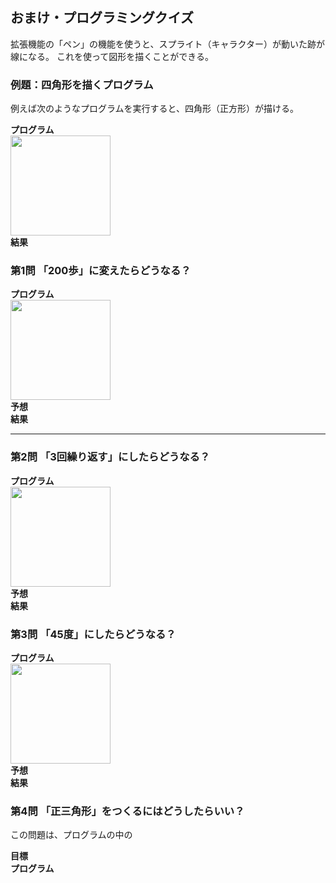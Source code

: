 
## おまけ・プログラミングクイズ

拡張機能の「ペン」の機能を使うと、スプライト（キャラクター）が動いた跡が線になる。
これを使って図形を描くことができる。

### 例題：四角形を描くプログラム

例えば次のようなプログラムを実行すると、四角形（正方形）が描ける。

<div class="columns-three">
  <div>
    <strong>プログラム</strong><br>
    <img src="images/2022-10-16-18-38-52.png" alt="" width="160" />
  </div>
  <div>
    <!-- <strong>予想</strong><br>
    <img src="images/stage.png" alt="" /> -->
  </div>
  <div>
    <strong>結果</strong><br>
    <img src="images/2022-10-16-18-39-07.png" alt="" />
  </div>
</div>



### 第1問 「200歩」に変えたらどうなる？

<div class="columns-three">
  <div>
    <strong>プログラム</strong><br>
    <img src="images/2022-10-16-19-00-55.png" alt="" width="160" />
  </div>
  <div>
    <strong>予想</strong><br>
    <img src="images/stage.png" alt="" />
  </div>
  <div>
    <strong>結果</strong><br>
    <img src="images/stage.png" alt="" />
  </div>
</div>

---

### 第2問 「3回繰り返す」にしたらどうなる？

<div class="columns-three">
  <div>
    <strong>プログラム</strong><br>
    <img src="images/2022-10-16-18-59-14.png" alt="" width="160" />
  </div>
  <div>
    <strong>予想</strong><br>
    <img src="images/stage.png" alt="" />
  </div>
  <div>
    <strong>結果</strong><br>
    <img src="images/stage.png" alt="" />
  </div>
</div>

### 第3問 「45度」にしたらどうなる？

<div class="columns-three">
  <div>
    <strong>プログラム</strong><br>
    <img src="images/2022-11-19-20-31-23.png" alt="" width="160" />
  </div>
  <div>
    <strong>予想</strong><br>
    <img src="images/stage.png" alt="" />
  </div>
  <div>
    <strong>結果</strong><br>
    <img src="images/stage.png" alt="" />
  </div>
</div>

### 第4問 「正三角形」をつくるにはどうしたらいい？

この問題は、プログラムの中の

<div class="columns-three">
  <div>
    <strong>目標</strong><br>
    <img src="images/2022-11-19-22-07-41.png" alt="" />
  </div>
  <div>
    <strong>プログラム</strong><br>
    <img src="images/blank.png" alt="" />
  </div>
  <div>
    <!-- <strong>予想</strong><br>
    <img src="images/stage.png" alt="" /> -->
  </div>
</div>

